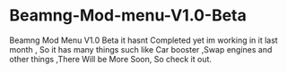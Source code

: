 # Beamng-Mod-menu-V1.0-Beta
Beamng Mod Menu V1.0 Beta it hasnt Completed yet im working in it last month , So it has many things such like Car booster ,Swap engines and other things ,There Will be More Soon,  So check it out.
